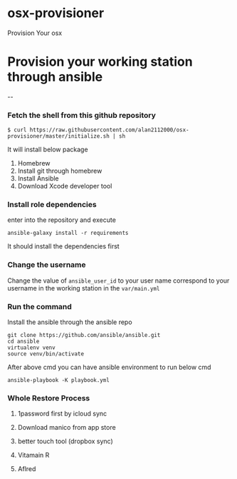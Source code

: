 # osx-provisioner
Provision Your osx

# Provision your working station through ansible
--



### Fetch the shell from this github repository
```
$ curl https://raw.githubusercontent.com/alan2112000/osx-provisioner/master/initialize.sh | sh
```

It will install below package

1. Homebrew
2. Install git through homebrew
3. Install Ansible
4. Download Xcode developer tool


### Install role dependencies

enter into the repository and execute

```
ansible-galaxy install -r requirements
```

It should install the dependencies first


### Change the username

Change the value of `ansible_user_id` to your user name correspond to your username in the working station in the `var/main.yml`


### Run the command

Install the ansible through the ansible repo 

```
git clone https://github.com/ansible/ansible.git
cd ansible
virtualenv venv
source venv/bin/activate

```

After above cmd you can have ansible environment to run below cmd

```
ansible-playbook -K playbook.yml

```

### Whole Restore Process

1. 1password first by icloud sync 

2. Download manico from app store
3. better touch tool (dropbox sync)
5. Vitamain R 
6. Aflred 

